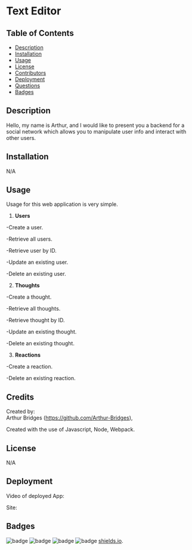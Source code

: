 # Text Editor

## Table of Contents

- [Description](#description)
- [Installation](#installation)
- [Usage](#usage)
- [License](#license)
- [Contributors](#contributors)
- [Deployment](#deployment)
- [Questions](#questions)
- [Badges](#badges)

## Description

Hello, my name is Arthur, and I would like to present you a backend for a social network which allows you to manipulate user info and interact with other users.

## Installation

N/A

## Usage

Usage for this web application is very simple.

1. **Users**

-Create a user.

-Retrieve all users.

-Retrieve user by ID.

-Update an existing user.

-Delete an existing user.

2. **Thoughts**

-Create a thought.

-Retrieve all thoughts.

-Retrieve thought by ID.

-Update an existing thought.

-Delete an existing thought.

3. **Reactions**

-Create a reaction.

-Delete an existing reaction.

## Credits

Created by:  
Arthur Bridges (https://github.com/Arthur-Bridges),

Created with the use of Javascript, Node, Webpack.

## License

N/A

## Deployment

Video of deployed App: 

Site:

## Badges

![badge](https://img.shields.io/badge/Arthurs%20badge-2EB107)
![badge](https://img.shields.io/badge/40%-HTML-FF704D)
![badge](https://img.shields.io/badge/5%-CSS-61CCD2)
![badge](https://img.shields.io/badge/55%-JavaScript-FF700B)
[shields.io](https://shields.io/).
